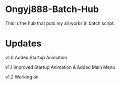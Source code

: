 # Ongyj888-Batch-Hub
This is the hub that puts my all works in batch script.

# Updates
v1.0 Added Startup Animation

v1.1 Improved Startup Animation & Added Main Menu

v1.2 Working on
